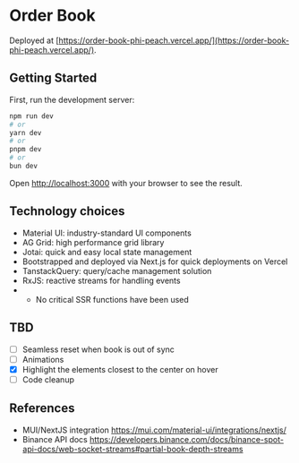 # Order Book

Deployed at [https://order-book-phi-peach.vercel.app/](https://order-book-phi-peach.vercel.app/).

## Getting Started

First, run the development server:

```bash
npm run dev
# or
yarn dev
# or
pnpm dev
# or
bun dev
```

Open [http://localhost:3000](http://localhost:3000) with your browser to see the result.

## Technology choices

- Material UI: industry-standard UI components
- AG Grid: high performance grid library
- Jotai: quick and easy local state management
- Bootstrapped and deployed via Next.js for quick deployments on Vercel
- TanstackQuery: query/cache management solution
- RxJS: reactive streams for handling events
- - No critical SSR functions have been used

## TBD

- [ ] Seamless reset when book is out of sync
- [ ] Animations
- [x] Highlight the elements closest to the center on hover
- [ ] Code cleanup

## References

- MUI/NextJS integration https://mui.com/material-ui/integrations/nextjs/
- Binance API docs https://developers.binance.com/docs/binance-spot-api-docs/web-socket-streams#partial-book-depth-streams
